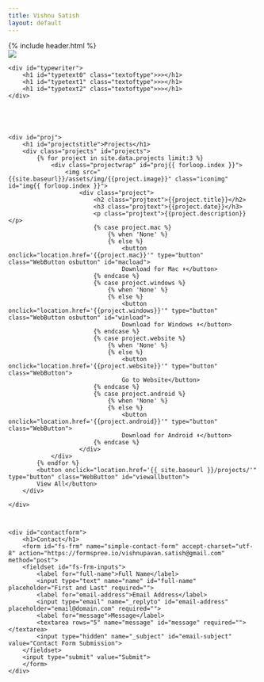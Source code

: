 ```yaml
---
title: Vishnu Satish
layout: default
---
```

<head>
    {% include header.html %}
</head>

<body onload="bodyOnload()" onresize="windowResized()">
<title>Vishnu Satish</title>
<div id="homepage">
    <img src="https://cdn.pixabay.com/photo/2019/07/30/16/37/sea-4373364_1280.jpg" id="backgroundimg">

    <div id="typewriter">
        <h1 id="typetext0" class="textoftype">>></h1>
        <h1 id="typetext1" class="textoftype">>></h1>
        <h1 id="typetext2" class="textoftype">>></h1>
    </div>



 

    <div id="proj">
        <h1 id="projectstitle">Projects</h1>
        <div class="projects" id="projects">
            {% for project in site.data.projects limit:3 %}
                <div class="projectwrap" id="proj{{ forloop.index }}">
                    <img src="{{site.baseurl}}/assets/img/{{project.image}}" class="iconimg" id="img{{ forloop.index }}">
                        <div class="project">
                            <h2 class="projtext">{{project.title}}</h2>
                            <h3 class="projtext">{{project.date}}</h3>
                            <p class="projtext">{{project.description}}</p>
                            {% case project.mac %}
                                {% when 'None' %}
                                {% else %}
                                    <button onclick="location.href='{{project.mac}}'" type="button" class="WebButton osbutton" id="macload">
                                    Download for Mac ⬇</button>
                            {% endcase %}
                            {% case project.windows %}
                                {% when 'None' %}
                                {% else %}
                                    <button onclick="location.href='{{project.windows}}'" type="button" class="WebButton osbutton" id="winload">
                                    Download for Windows ⬇</button>
                            {% endcase %}
                            {% case project.website %}
                                {% when 'None' %}
                                {% else %}
                                    <button onclick="location.href='{{project.website}}'" type="button" class="WebButton">
                                    Go to Website</button>
                            {% endcase %}
                            {% case project.android %}
                                {% when 'None' %}
                                {% else %}
                                    <button onclick="location.href='{{project.android}}'" type="button" class="WebButton">
                                    Download for Android ⬇</button>
                            {% endcase %}
                        </div>
                </div>
            {% endfor %}   
            <button onclick="location.href='{{ site.baseurl }}/projects/'" type="button" class="WebButton" id="viewallbutton">
            View All</button>       
        </div>

    </div>    



    <div id="contactform">
        <h1>Contact</h1>
        <form id="fs-frm" name="simple-contact-form" accept-charset="utf-8" action="https://formspree.io/vishnupavan.satish@gmail.com" method="post">
        <fieldset id="fs-frm-inputs">
            <label for="full-name">Full Name</label>
            <input type="text" name="name" id="full-name" placeholder="First and Last" required="">
            <label for="email-address">Email Address</label>
            <input type="email" name="_replyto" id="email-address" placeholder="email@domain.com" required="">
            <label for="message">Message</label>
            <textarea rows="5" name="message" id="message" required=""></textarea>
            <input type="hidden" name="_subject" id="email-subject" value="Contact Form Submission">
        </fieldset>
        <input type="submit" value="Submit">
        </form>
    </div>

</div>

</body>


<script src="assets/js/script.js"></script>


<!--
You can use HTML elements in Markdown, such as the comment element, and they won't be affected by a markdown parser. However, if you create an HTML element in your markdown file, you cannot use markdown syntax within that element's contents.
-->